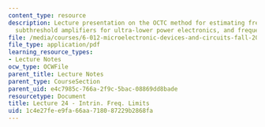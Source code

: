 ```yaml
---
content_type: resource
description: Lecture presentation on the OCTC method for estimating frequency response,
  subthreshold amplifiers for ultra-lower power electronics, and frequency performance.
file: /media/courses/6-012-microelectronic-devices-and-circuits-fall-2009/1c4e27fee9fa66aa718087229b2868fa_MIT6_012F09_lec24.pdf
file_type: application/pdf
learning_resource_types:
- Lecture Notes
ocw_type: OCWFile
parent_title: Lecture Notes
parent_type: CourseSection
parent_uid: e4c7985c-766a-2f9c-5bac-08869dd8bade
resourcetype: Document
title: Lecture 24 - Intrin. Freq. Limits
uid: 1c4e27fe-e9fa-66aa-7180-87229b2868fa
---
```

